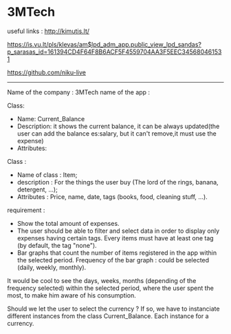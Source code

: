 # 3MTech
useful links : 
http://kimutis.lt/

https://is.vu.lt/pls/klevas/am$lpd_adm_app.public_view_lpd_sandas?p_sarasas_id=161394CD4F64F8B6ACF5F4559704AA3F5EEC345680461531

https://github.com/niku-live

_____



Name of the company : 3MTech
name of the app : 


Class:
- Name: Current_Balance
- Description: it shows the current balance, it can be always updated(the user can add the balance es:salary, but it can't remove,it must use the expense)
- Attributes:

Class : 
- Name of class : Item;
- description : For the things the user buy (The lord of the rings, banana, detergent, ...);
- Attributes : Price, name, date, tags (books, food, cleaning stuff, ...).



requirement : 
- Show the total amount of expenses.
- The user should be able to filter and select data in order to display only expenses having certain tags. Every items must have at least one tag (by default, the tag "none").
- Bar graphs that count the number of items registered in the app within the selected period. Frequency of the bar graph : could be selected (daily, weekly, monthly).


It would be cool to see the days, weeks, months (depending of the frequency selected) within the selected period, where the user spent the most, to make him aware of his consumption.


Should we let the user to select the currency ? If so, we have to instanciate different instances from the class Current_Balance. Each instance for a currency.


